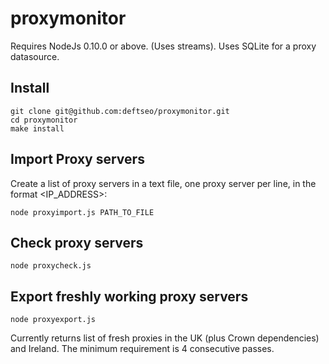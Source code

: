 proxymonitor
============

Requires NodeJs 0.10.0 or above. (Uses streams). Uses SQLite for a proxy datasource.


## Install

    git clone git@github.com:deftseo/proxymonitor.git
    cd proxymonitor
    make install


## Import Proxy servers

Create a list of proxy servers in a text file, one proxy server per line, in the format <IP_ADDRESS>:<PORT>

    node proxyimport.js PATH_TO_FILE


## Check proxy servers

    node proxycheck.js

## Export freshly working proxy servers

    node proxyexport.js

Currently returns list of fresh proxies in the UK (plus Crown dependencies) and Ireland. The minimum requirement is 4 consecutive passes.


